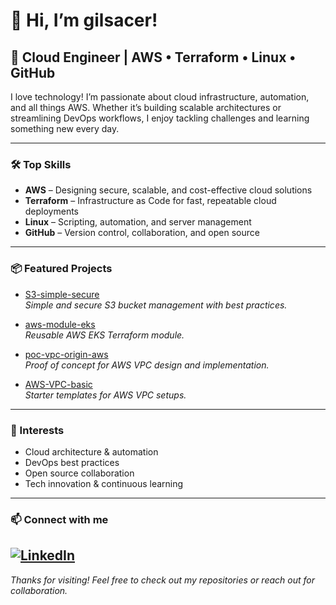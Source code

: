 # 👋 Hi, I’m gilsacer!

## 🚀 Cloud Engineer | AWS • Terraform • Linux • GitHub

I love technology! I’m passionate about cloud infrastructure, automation, and all things AWS. Whether it’s building scalable architectures or streamlining DevOps workflows, I enjoy tackling challenges and learning something new every day.

---
### 🛠️ Top Skills
- **AWS** – Designing secure, scalable, and cost-effective cloud solutions
- **Terraform** – Infrastructure as Code for fast, repeatable cloud deployments
- **Linux** – Scripting, automation, and server management
- **GitHub** – Version control, collaboration, and open source
---
### 📦 Featured Projects

- [S3-simple-secure](https://github.com/gilsacer/S3-simple-secure)  
  *Simple and secure S3 bucket management with best practices.*
  
- [aws-module-eks](https://github.com/gilsacer/aws-module-eks)  
  *Reusable AWS EKS Terraform module.*
  
- [poc-vpc-origin-aws](https://github.com/gilsacer/poc-vpc-origin-aws)  
  *Proof of concept for AWS VPC design and implementation.*

- [AWS-VPC-basic](https://github.com/gilsacer/AWS-VPC-basic)  
  *Starter templates for AWS VPC setups.*

---
### 🌱 Interests
- Cloud architecture & automation
- DevOps best practices
- Open source collaboration
- Tech innovation & continuous learning
---
### 📫 Connect with me
[![LinkedIn](https://img.shields.io/badge/LinkedIn-Connect-blue?logo=linkedin)](https://www.linkedin.com/in/gilson-pires-%E2%98%81%EF%B8%8F-484b1534/)
---

_Thanks for visiting! Feel free to check out my repositories or reach out for collaboration._

